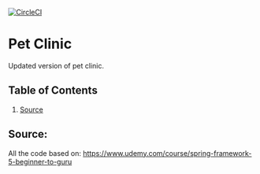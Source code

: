 [![CircleCI](https://circleci.com/gh/BartlomiejBak/pet-clinic.svg?style=svg)](https://circleci.com/gh/BartlomiejBak/pet-clinic)

# Pet Clinic
Updated version of pet clinic.

## Table of Contents
1. [Source](#Source)

## Source:
All the code based on:
https://www.udemy.com/course/spring-framework-5-beginner-to-guru
